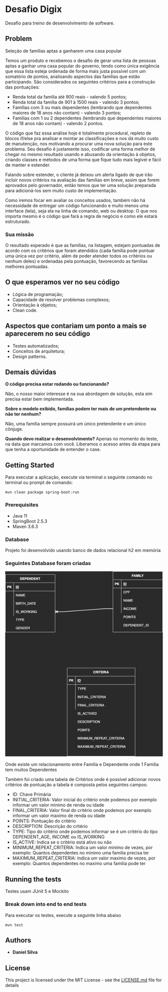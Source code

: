 # Desafio Digix

Desafio para treino de desenvolvimento de software.

## Problem
Seleção de famílias aptas a ganharem uma casa popular

Temos um produto e recebemos o desafio de gerar uma lista de pessoas aptas a ganhar uma casa popular do governo, tendo como única exigência que essa lista esteja ordenada de forma mais justa possível com um somatório de pontos, analisando aspectos das famílias que estão participando. São considerados os seguintes critérios para a construção das pontuações:

- Renda total da família até 900 reais - valendo 5 pontos;
- Renda total da família de 901 à 1500 reais - valendo 3 pontos;
- Famílias com 3 ou mais dependentes (lembrando que dependentes maiores de 18 anos não contam) - valendo 3 pontos;
- Famílias com 1 ou 2 dependentes (lembrando que dependentes maiores de 18 anos não contam) - valendo 2 pontos.

O código que faz essa análise hoje é totalmente procedural, repleto de blocos if/else pra analisar e montar as classificações e nos dá muito custo de manutenção, nos motivando a procurar uma nova solução para este problema. Seu desafio é justamente isso, codificar uma forma melhor de chegar no mesmo resultado usando e abusando da orientação à objetos, criando classes e métodos de uma forma que fique tudo mais legível e fácil de manter e estender.

Falando sobre estender, o cliente já deixou um alerta ligado de que irão incluir novos critérios na avaliação das famílias em breve, assim que forem aprovados pelo governador, então temos que ter uma solução preparada para adicioná-los sem muito custo de implementação.

Como iremos focar em avaliar os conceitos usados, também não há necessidade de entregar um código funcionando e muito menos uma interface (tela), seja ela na linha de comando, web ou desktop. O que nos importa mesmo é o código que fará a regra de negócio e como ele estará estruturado.

### Sua missão

O resultado esperado é que as famílias, na listagem, estejam pontuadas de acordo com os critérios que foram atendidos (cada família pode pontuar uma única vez por critério, além de poder atender todos os critérios ou nenhum deles) e ordenadas pela pontuação, favorecendo as famílias melhores pontuadas.

## O que esperamos ver no seu código

- Lógica de programação;
- Capacidade de resolver problemas complexos;
- Orientação à objetos;
- Clean code.

## Aspectos que contariam um ponto a mais se aparecerem no seu código

- Testes automatizados;
- Conceitos de arquitetura;
- Design patterns.

## Demais dúvidas

**O código precisa estar rodando ou funcionando?**

Não, o nosso maior interesse é na sua abordagem de solução, esta sim precisa estar bem implementada.

**Sobre o modelo exibido, famílias podem ter mais de um pretendente ou não ter nenhum?**

Não, uma família sempre possuirá um único pretendente e um único cônjuge.

**Quando devo realizar o desenvolvimento?** Apenas no momento do teste, na data que marcamos com você.
Liberamos o acesso antes da etapa para que tenha a oportunidade de entender o case.

## Getting Started

Para executar a aplicação, execute via terminal o seguinte comando no terminal ou prompt de comando:

```
mvn clean package spring-boot:run
```

### Prerequisites

* Java 11
* SpringBoot 2.5.3
* Maven 3.6.3

### Database

Projeto foi desenvolvido usando banco de dados relacional h2 em memória

### Seguintes Database foram criadas

![](diagram_dados.jpg)

Onde existe um relacionamento entre Familia e Dependente onde 1 Familia tem muitos Dependentes

Também foi criado uma tabela de Critérios onde é possível adicionar novos critérios de pontuação
a tabela é composta pelos seguintes campos:
* ID: Chave Primária
* INITIAL_CRITERIA: Valor inicial do critério onde podemos por exemplo informar um valor minimo de renda ou idade
* FINAL_CRITERIA: Valor final do critério onde podemos por exemplo informar um valor maximo de renda ou idade
* POINTS: Pontuação do critério
* DESCRIPTION: Descrição do critério
* TYPE: Tipo do critério onde podemos informar se é um critério do tipo DEPENDENT_AGE, INCOME ou IS_WORKING
* IS_ACTIVE: Indica se o critério está ativo ou não
* MINIMUM_REPEAT_CRITERIA: Indica um valor minimo de vezes, por exemplo: Quantos dependentes no minimo uma familia precisa ter
* MAXIMUM_REPEAT_CRITERIA: Indica um valor maximo de vezes, por exemplo: Quantos dependentes no maximo uma familia pode ter

## Running the tests

Testes usam JUnit 5 e Mockito

### Break down into end to end tests

Para executar os testes, execute a seguinte linha abaixo

```
mvn test
```

## Authors

* **Daniel Silva**

## License

This project is licensed under the MIT License - see the [LICENSE.md](LICENSE.md) file for details

